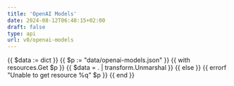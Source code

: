```yaml
---
title: 'OpenAI Models'
date: 2024-08-12T06:48:15+02:00
draft: false
type: api
url: v0/openai-models
---
```


{{ $data := dict }}
{{ $p := "data/openai-models.json" }}
{{ with resources.Get $p }}
  {{ $data = . | transform.Unmarshal }}
{{ else }}
  {{ errorf "Unable to get resource %q" $p }}
{{ end }}
